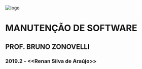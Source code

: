 ![logo](https://lh5.googleusercontent.com/-3EuOR5totxE/Tmebxe8s75I/AAAAAAAABrc/1mHQgYuYa64/s288/faculdade-universo.jpg)

# MANUTENÇÃO DE SOFTWARE
## PROF. BRUNO ZONOVELLI
### 2019.2 - <<**Renan Silva de Araújo**>>